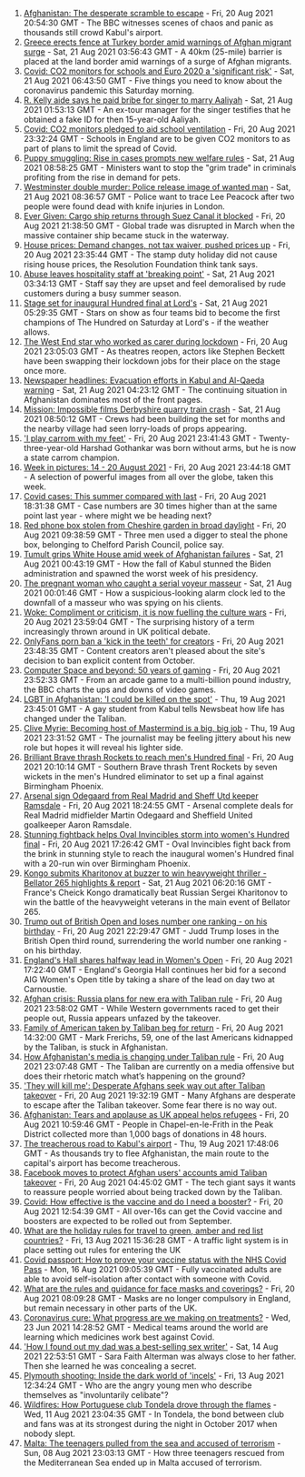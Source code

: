 1. [Afghanistan: The desperate scramble to escape](https://www.bbc.co.uk/news/world-asia-58286000) - Fri, 20 Aug 2021 20:54:30 GMT - The BBC witnesses scenes of chaos and panic as thousands still crowd Kabul's airport.
2. [Greece erects fence at Turkey border amid warnings of Afghan migrant surge](https://www.bbc.co.uk/news/world-europe-58289893) - Sat, 21 Aug 2021 03:56:43 GMT - A 40km (25-mile) barrier is placed at the land border amid warnings of a surge of Afghan migrants.
3. [Covid: CO2 monitors for schools and Euro 2020 a 'significant risk'](https://www.bbc.co.uk/news/uk-58288774) - Sat, 21 Aug 2021 06:43:50 GMT - Five things you need to know about the coronavirus pandemic this Saturday morning.
4. [R. Kelly aide says he paid bribe for singer to marry Aaliyah](https://www.bbc.co.uk/news/entertainment-arts-58289890) - Sat, 21 Aug 2021 01:53:13 GMT - An ex-tour manager for the singer testifies that he obtained a fake ID for then 15-year-old Aaliyah.
5. [Covid: CO2 monitors pledged to aid school ventilation](https://www.bbc.co.uk/news/education-58285359) - Fri, 20 Aug 2021 23:32:24 GMT - Schools in England are to be given CO2 monitors to as part of plans to limit the spread of Covid.
6. [Puppy smuggling: Rise in cases prompts new welfare rules](https://www.bbc.co.uk/news/uk-58287850) - Sat, 21 Aug 2021 08:58:25 GMT - Ministers want to stop the "grim trade" in criminals profiting from the rise in demand for pets.
7. [Westminster double murder: Police release image of wanted man](https://www.bbc.co.uk/news/uk-england-london-58282070) - Sat, 21 Aug 2021 08:36:57 GMT - Police want to trace Lee Peacock after two people were found dead with knife injuries in London.
8. [Ever Given: Cargo ship returns through Suez Canal it blocked](https://www.bbc.co.uk/news/world-middle-east-58288512) - Fri, 20 Aug 2021 21:38:50 GMT - Global trade was disrupted in March when the massive container ship became stuck in the waterway.
9. [House prices: Demand changes, not tax waiver, pushed prices up](https://www.bbc.co.uk/news/business-58274811) - Fri, 20 Aug 2021 23:35:44 GMT - The stamp duty holiday did not cause rising house prices, the Resolution Foundation think tank says.
10. [Abuse leaves hospitality staff at 'breaking point'](https://www.bbc.co.uk/news/uk-england-cornwall-58149364) - Sat, 21 Aug 2021 03:34:13 GMT - Staff say they are upset and feel demoralised by rude customers during a busy summer season.
11. [Stage set for inaugural Hundred final at Lord's](https://www.bbc.co.uk/sport/cricket/58256668) - Sat, 21 Aug 2021 05:29:35 GMT - Stars on show as four teams bid to become the first champions of The Hundred on Saturday at Lord's - if the weather allows.
12. [The West End star who worked as carer during lockdown](https://www.bbc.co.uk/news/entertainment-arts-58080453) - Fri, 20 Aug 2021 23:05:03 GMT - As theatres reopen, actors like Stephen Beckett have been swapping their lockdown jobs for their place on the stage once more.
13. [Newspaper headlines: Evacuation efforts in Kabul and Al-Qaeda warning](https://www.bbc.co.uk/news/blogs-the-papers-58288462) - Sat, 21 Aug 2021 04:23:12 GMT - The continuing situation in Afghanistan dominates most of the front pages.
14. [Mission: Impossible films Derbyshire quarry train crash](https://www.bbc.co.uk/news/entertainment-arts-58271871) - Sat, 21 Aug 2021 08:50:12 GMT - Crews had been building the set for months and the nearby village had seen lorry-loads of props appearing.
15. ['I play carrom with my feet'](https://www.bbc.co.uk/news/world-asia-india-58265853) - Fri, 20 Aug 2021 23:41:43 GMT - Twenty-three-year-old Harshad Gothankar was born without arms, but he is now a state carrom champion.
16. [Week in pictures: 14 - 20 August 2021](https://www.bbc.co.uk/news/in-pictures-58274001) - Fri, 20 Aug 2021 23:44:18 GMT - A selection of powerful images from all over the globe, taken this week.
17. [Covid cases: This summer compared with last](https://www.bbc.co.uk/news/health-58281664) - Fri, 20 Aug 2021 18:31:38 GMT - Case numbers are 30 times higher than at the same point last year - where might we be heading next?
18. [Red phone box stolen from Cheshire garden in broad daylight](https://www.bbc.co.uk/news/uk-england-manchester-58280733) - Fri, 20 Aug 2021 09:38:59 GMT - Three men used a digger to steal the phone box, belonging to Chelford Parish Council, police say.
19. [Tumult grips White House amid week of Afghanistan failures](https://www.bbc.co.uk/news/world-us-canada-58286766) - Sat, 21 Aug 2021 00:43:19 GMT - How the fall of Kabul stunned the Biden administration and spawned the worst week of his presidency.
20. [The pregnant woman who caught a serial voyeur masseur](https://www.bbc.co.uk/news/uk-england-cambridgeshire-58249002) - Sat, 21 Aug 2021 00:01:46 GMT - How a suspicious-looking alarm clock led to the downfall of a masseur who was spying on his clients.
21. [Woke: Compliment or criticism, it is now fuelling the culture wars](https://www.bbc.co.uk/news/uk-politics-58281576) - Fri, 20 Aug 2021 23:59:04 GMT - The surprising history of a term increasingly thrown around in UK political debate.
22. [OnlyFans porn ban a 'kick in the teeth' for creators](https://www.bbc.co.uk/news/newsbeat-58282653) - Fri, 20 Aug 2021 23:48:35 GMT - Content creators aren't pleased about the site's decision to ban explicit content from October.
23. [Computer Space and beyond: 50 years of gaming](https://www.bbc.co.uk/news/technology-58281812) - Fri, 20 Aug 2021 23:52:33 GMT - From an arcade game to a multi-billion pound industry, the BBC charts the ups and downs of video games.
24. [LGBT in Afghanistan: 'I could be killed on the spot'](https://www.bbc.co.uk/news/newsbeat-58271187) - Thu, 19 Aug 2021 23:45:01 GMT - A gay student from Kabul tells Newsbeat how life has changed under the Taliban.
25. [Clive Myrie: Becoming host of Mastermind is a big, big job](https://www.bbc.co.uk/news/entertainment-arts-58150617) - Thu, 19 Aug 2021 23:31:52 GMT - The journalist may be feeling jittery about his new role but hopes it will reveal his lighter side.
26. [Brilliant Brave thrash Rockets to reach men's Hundred final](https://www.bbc.co.uk/sport/cricket/58284415) - Fri, 20 Aug 2021 20:10:14 GMT - Southern Brave thrash Trent Rockets by seven wickets in the men's Hundred eliminator to set up a final against Birmingham Phoenix.
27. [Arsenal sign Odegaard from Real Madrid and Sheff Utd keeper Ramsdale](https://www.bbc.co.uk/sport/football/58279217) - Fri, 20 Aug 2021 18:24:55 GMT - Arsenal complete deals for Real Madrid midfielder Martin Odegaard and Sheffield United goalkeeper Aaron Ramsdale.
28. [Stunning fightback helps Oval Invincibles storm into women's Hundred final](https://www.bbc.co.uk/sport/cricket/58284412) - Fri, 20 Aug 2021 17:26:42 GMT - Oval Invincibles fight back from the brink in stunning style to reach the inaugural women's Hundred final with a 20-run win over Birmingham Phoenix.
29. [Kongo submits Kharitonov at buzzer to win heavyweight thriller - Bellator 265 highlights & report](https://www.bbc.co.uk/sport/mixed-martial-arts/58290600) - Sat, 21 Aug 2021 06:20:16 GMT - France's Cheick Kongo dramatically beat Russian Sergei Kharitonov to win the battle of the heavyweight veterans in the main event of Bellator 265.
30. [Trump out of British Open and loses number one ranking - on his birthday](https://www.bbc.co.uk/sport/snooker/58287485) - Fri, 20 Aug 2021 22:29:47 GMT - Judd Trump loses in the British Open third round, surrendering the world number one ranking - on his birthday.
31. [England's Hall shares halfway lead in Women's Open](https://www.bbc.co.uk/sport/golf/58274181) - Fri, 20 Aug 2021 17:22:40 GMT - England's Georgia Hall continues her bid for a second AIG Women's Open title by taking a share of the lead on day two at Carnoustie.
32. [Afghan crisis: Russia plans for new era with Taliban rule](https://www.bbc.co.uk/news/world-europe-58265934) - Fri, 20 Aug 2021 23:58:02 GMT - While Western governments raced to get their people out, Russia appears unfazed by the takeover.
33. [Family of American taken by Taliban beg for return](https://www.bbc.co.uk/news/world-us-canada-58276062) - Fri, 20 Aug 2021 14:32:00 GMT - Mark Frerichs, 59, one of the last Americans kidnapped by the Taliban, is stuck in Afghanistan.
34. [How Afghanistan's media is changing under Taliban rule](https://www.bbc.co.uk/news/world-asia-58273011) - Fri, 20 Aug 2021 23:07:48 GMT - The Taliban are currently on a media offensive but does their rhetoric match what’s happening on the ground?
35. ['They will kill me': Desperate Afghans seek way out after Taliban takeover](https://www.bbc.co.uk/news/world-asia-58286372) - Fri, 20 Aug 2021 19:32:19 GMT - Many Afghans are desperate to escape after the Taliban takeover. Some fear there is no way out.
36. [Afghanistan: Tears and applause as UK appeal helps refugees](https://www.bbc.co.uk/news/uk-58281203) - Fri, 20 Aug 2021 10:59:46 GMT - People in Chapel-en-le-Frith in the Peak District collected more than 1,000 bags of donations in 48 hours.
37. [The treacherous road to Kabul's airport](https://www.bbc.co.uk/news/world-asia-58271517) - Thu, 19 Aug 2021 17:48:06 GMT - As thousands try to flee Afghanistan, the main route to the capital's airport has become treacherous.
38. [Facebook moves to protect Afghan users' accounts amid Taliban takeover](https://www.bbc.co.uk/news/technology-58277175) - Fri, 20 Aug 2021 04:45:02 GMT - The tech giant says it wants to reassure people worried about being tracked down by the Taliban.
39. [Covid: How effective is the vaccine and do I need a booster?](https://www.bbc.co.uk/news/health-55045639) - Fri, 20 Aug 2021 12:54:39 GMT - All over-16s can get the Covid vaccine and boosters are expected to be rolled out from September.
40. [What are the holiday rules for travel to green, amber and red list countries?](https://www.bbc.co.uk/news/explainers-52544307) - Fri, 13 Aug 2021 15:36:28 GMT - A traffic light system is in place setting out rules for entering the UK
41. [Covid passport: How to prove your vaccine status with the NHS Covid Pass](https://www.bbc.co.uk/news/explainers-55718553) - Mon, 16 Aug 2021 09:05:39 GMT - Fully vaccinated adults are able to avoid self-isolation after contact with someone with Covid.
42. [What are the rules and guidance for face masks and coverings?](https://www.bbc.co.uk/news/health-51205344) - Fri, 20 Aug 2021 08:09:28 GMT - Masks are no longer compulsory in England, but remain necessary in other parts of the UK.
43. [Coronavirus cure: What progress are we making on treatments?](https://www.bbc.co.uk/news/health-52354520) - Wed, 23 Jun 2021 14:28:52 GMT - Medical teams around the world are learning which medicines work best against Covid.
44. ['How I found out my dad was a best-selling sex writer'](https://www.bbc.co.uk/news/stories-58171940) - Sat, 14 Aug 2021 22:53:51 GMT - Sara Faith Alterman was always close to her father. Then she learned he was concealing a secret.
45. [Plymouth shooting: Inside the dark world of 'incels'](https://www.bbc.co.uk/news/blogs-trending-44053828) - Fri, 13 Aug 2021 12:34:24 GMT - Who are the angry young men who describe themselves as "involuntarily celibate"?
46. [Wildfires: How Portuguese club Tondela drove through the flames](https://www.bbc.co.uk/sport/football/58101546) - Wed, 11 Aug 2021 23:04:35 GMT - In Tondela, the bond between club and fans was at its strongest during the night in October 2017 when nobody slept.
47. [Malta: The teenagers pulled from the sea and accused of terrorism](https://www.bbc.co.uk/news/world-57988934) - Sun, 08 Aug 2021 23:03:13 GMT - How three teenagers rescued from the Mediterranean Sea ended up in Malta accused of terrorism.
